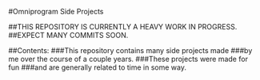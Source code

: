 #Omniprogram Side Projects

##THIS REPOSITORY IS CURRENTLY A HEAVY WORK IN PROGRESS. 
##EXPECT MANY COMMITS SOON.

##Contents:
###This repository contains many side projects made 
###by me over the course of a couple years. 
###These projects were made for fun 
###and are generally related to time in some way.

